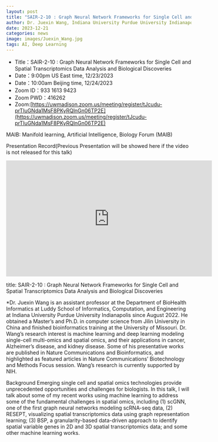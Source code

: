 ```yaml
---
layout: post
title: "SAIR-2-10 : Graph Neural Network Frameworks for Single Cell and Spatial Transcriptomics Data Analysis and Biological Discoveries"
author: Dr. Juexin Wang, Indiana University Purdue University Indianapolis, USA
date: 2023-12-21
categories: news
image: images/Juexin_Wang.jpg
tags: AI, Deep Learning
---
```


- Title：SAIR-2-10 : Graph Neural Network Frameworks for Single Cell and Spatial Transcriptomics Data Analysis and Biological Discoveries
- Date：9:00pm US East time, 12/23/2023
- Date：10:00am Beijing time, 12/24/2023
- Zoom  ID：933 1613 9423
- Zoom PWD：416262
- Zoom:[https://uwmadison.zoom.us/meeting/register/tJcudu-prTIuGNda1MsF8PKyRQlnGn06TP2E](https://uwmadison.zoom.us/meeting/register/tJcudu-prTIuGNda1MsF8PKyRQlnGn06TP2E)

MAIB: Manifold learning, Artificial Intelligence, Biology Forum (MAIB)

Presentation Record(Previous Presentation will be showed here if the video is not released for this talk)

<p align="center">
<iframe width="560" height="315" src="https://www.youtube.com/embed/hSGkrP6vhgo" title="YouTube video player" frameborder="0" allow="accelerometer; autoplay; clipboard-write; encrypted-media; gyroscope; picture-in-picture" allowfullscreen></iframe>
</p>

title: SAIR-2-10 : Graph Neural Network Frameworks for Single Cell and Spatial Transcriptomics Data Analysis and Biological Discoveries

*Dr. Juexin Wang is an assistant professor at the Department of BioHealth Informatics at Luddy School of Informatics, Computation, and Engineering at Indiana University Purdue University Indianapolis since August 2022. He obtained a Master’s and Ph.D. in computer science from Jilin University in China and finished bioinformatics training at the University of Missouri. Dr. Wang’s research interest is machine learning and deep learning modeling single-cell multi-omics and spatial omics, and their applications in cancer, Alzheimer’s disease, and kidney disease. Some of his presentative works are published in Nature Communications and Bioinformatics, and highlighted as featured articles in Nature Communications’ Biotechnology and Methods Focus session. Wang’s research is currently supported by NIH.

Background 
Emerging single cell and spatial omics technologies provide unprecedented opportunities and challenges for biologists. In this talk, I will talk about some of my recent works using machine learning to address some of the fundamental challenges in spatial omics, including (1) scGNN, one of the first graph neural networks modeling scRNA-seq data, (2) RESEPT, visualizing spatial transcriptomics data using graph representation learning; (3) BSP, a granularity-based data-driven approach to identify spatial variable genes in 2D and 3D spatial transcriptomics data; and some other machine learning works.

